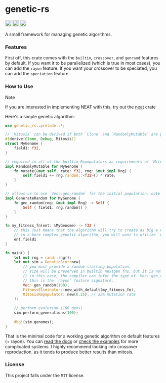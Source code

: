 # genetic-rs

[<img alt="github" src="https://img.shields.io/github/last-commit/inflectrix/genetic-rs" height="20">](https://github.com/inflectrix/genetic-rs)
[<img alt="crates.io" src="https://img.shields.io/crates/d/genetic-rs" height="20">](https://crates.io/crates/genetic-rs)
[<img alt="docs.rs" src="https://img.shields.io/docsrs/genetic-rs" height="20">](https://docs.rs/genetic-rs)

A small framework for managing genetic algorithms.

### Features
First off, this crate comes with the `builtin`, `crossover`, and `genrand` features by default. If you want it to be parallelized (which is true in most cases), you can add the `rayon` feature. If you want your crossover to be speciated, you can add the `speciation` feature.

### How to Use
> [!NOTE] 
> If you are interested in implementing NEAT with this, try out the [neat](https://crates.io/crates/neat) crate

Here's a simple genetic algorithm:

```rust
use genetic_rs::prelude::*;

// `Mitosis` can be derived if both `Clone` and `RandomlyMutable` are present.
#[derive(Clone, Debug, Mitosis)]
struct MyGenome {
    field1: f32,
}

// required in all of the builtin Repopulators as requirements of `Mitosis` and `Crossover`
impl RandomlyMutable for MyGenome {
    fn mutate(&mut self, rate: f32, rng: &mut impl Rng) {
        self.field1 += rng.random::<f32>() * rate;
    }
}

// allows us to use `Vec::gen_random` for the initial population. note that `Vec::gen_random` has a slightly different function signature depending on whether the `rayon` feature is enabled.
impl GenerateRandom for MyGenome {
    fn gen_random(rng: &mut impl Rng) -> Self {
        Self { field1: rng.random() }
    }
}

fn my_fitness_fn(ent: &MyGenome) -> f32 {
    // this just means that the algorithm will try to create as big a number as possible due to fitness being directly taken from the field.
    // in a more complex genetic algorithm, you will want to utilize `ent` to test them and generate a reward.
    ent.field1
}

fn main() {
    let mut rng = rand::rng();
    let mut sim = GeneticSim::new(
        // you must provide a random starting population. 
        // size will be preserved in builtin nextgen fns, but it is not required to keep a constant size if you were to build your own nextgen function.
        // in this case, the compiler can infer the type of `Vec::gen_random` because of the input of `my_fitness_fn`.
        // this is the `rayon` feature signature.
        Vec::gen_random(100),
        FitnessEliminator::new_with_default(my_fitness_fn),
        MitosisRepopulator::new(0.25), // 25% mutation rate
    );
 
    // perform evolution (100 gens)
    sim.perform_generations(100);
 
    dbg!(sim.genomes);
}
```

That is the minimal code for a working genetic algorithm on default features (+ rayon). You can [read the docs](https://docs.rs/genetic-rs) or [check the examples](/genetic-rs/examples/) for more complicated systems. I highly recommend looking into crossover reproduction, as it tends to produce better results than mitosis.

### License
This project falls under the `MIT` license.
